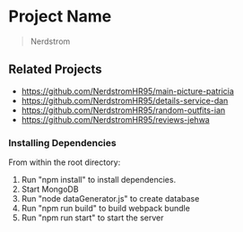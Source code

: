# Project Name

> Nerdstrom

## Related Projects

  - https://github.com/NerdstromHR95/main-picture-patricia
  - https://github.com/NerdstromHR95/details-service-dan
  - https://github.com/NerdstromHR95/random-outfits-ian
  - https://github.com/NerdstromHR95/reviews-jehwa

### Installing Dependencies

From within the root directory:

1. Run "npm install" to install dependencies.
2. Start MongoDB
3. Run "node dataGenerator.js" to create database
4. Run "npm run build" to build webpack bundle
5. Run "npm run start" to start the server

